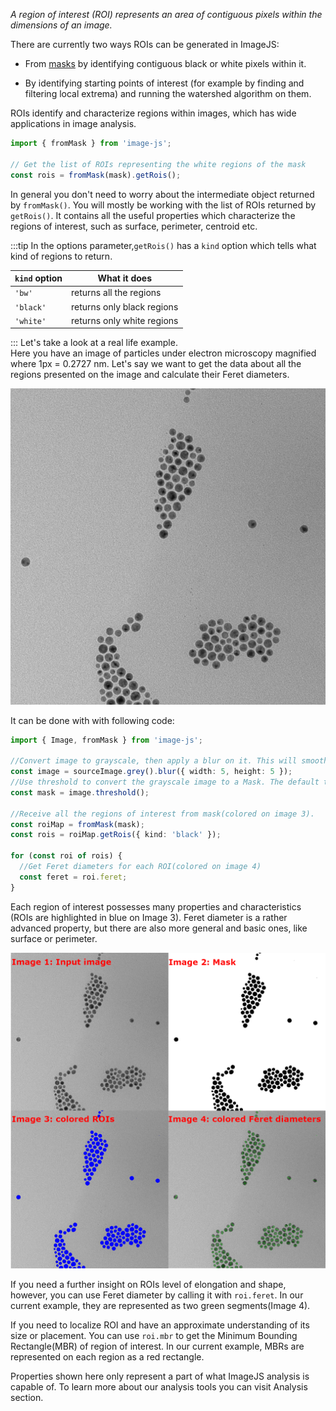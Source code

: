 _A region of interest (ROI) represents an area of contiguous pixels within the dimensions of an image._

There are currently two ways ROIs can be generated in ImageJS:

- From [masks](./Working%20with%20Masks.md 'internal link on working with mask') by identifying contiguous black or white pixels within it.
<!-- TODO: add links to the relevant sections once they exist -->
- By identifying starting points of interest (for example by finding and filtering local extrema) and running the watershed algorithm on them.

ROIs identify and characterize regions within images, which has wide applications in image analysis.

```ts
import { fromMask } from 'image-js';

// Get the list of ROIs representing the white regions of the mask
const rois = fromMask(mask).getRois();
```

In general you don't need to worry about the intermediate object returned by `fromMask()`. You will mostly be working with the list of ROIs returned by `getRois()`. It contains all the useful properties which characterize the regions of interest, such as surface, perimeter, centroid etc.

:::tip
In the options parameter,`getRois()` has a `kind` option which tells what kind of regions to return.

| `kind` option | What it does               |
| ------------- | -------------------------- |
| `'bw'`        | returns all the regions    |
| `'black'`     | returns only black regions |
| `'white'`     | returns only white regions |

:::
Let's take a look at a real life example.  
Here you have an image of particles under electron microscopy magnified where 1px = 0.2727 nm. Let's say we want to get the data about all the regions presented on the image and calculate their Feret diameters.

![input image](./roiImages/inputImage.png)

It can be done with with following code:

```ts
import { Image, fromMask } from 'image-js';

//Convert image to grayscale, then apply a blur on it. This will smooth out the noise and avoid creating many small ROIs in the next steps(image 1).
const image = sourceImage.grey().blur({ width: 5, height: 5 });
//Use threshold to convert the grayscale image to a Mask. The default threshold algorithm is Otsu which  will automatically determine the threshold between black and white pixels by minimizing intra-class intensity variance(image 2).
const mask = image.threshold();

//Receive all the regions of interest from mask(colored on image 3).
const roiMap = fromMask(mask);
const rois = roiMap.getRois({ kind: 'black' });

for (const roi of rois) {
  //Get Feret diameters for each ROI(colored on image 4)
  const feret = roi.feret;
}
```

Each region of interest possesses many properties and characteristics (ROIs are highlighted in blue on Image 3).
Feret diameter is a rather advanced property, but there are also more general and basic ones, like surface or perimeter.

![combination of images](./roiImages/comboImage.png)

If you need a further insight on ROIs level of elongation and shape, however, you can use Feret diameter by calling it with `roi.feret`.
In our current example, they are represented as two green segments(Image 4).

If you need to localize ROI and have an approximate understanding of its size or placement.
You can use `roi.mbr` to get the Minimum Bounding Rectangle(MBR) of region of interest. In our current example, MBRs are represented on each region as a red rectangle.

Properties shown here only represent a part of what ImageJS analysis is capable of. To learn more about our analysis tools you can visit Analysis section.
